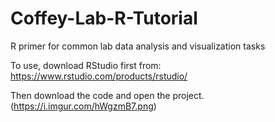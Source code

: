 # Coffey-Lab-R-Tutorial
R primer for common lab data analysis and visualization tasks

To use, download RStudio first from: https://www.rstudio.com/products/rstudio/

Then download the code and open the project.
(https://i.imgur.com/hWgzmB7.png)
